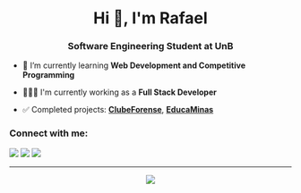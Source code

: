 <h1 align="center">Hi 👋, I'm Rafael</h1>
<h3 align="center">Software Engineering Student at UnB</h3>

- 🌱 I’m currently learning **Web Development and Competitive Programming**
  
- 🧑🏼‍💻 I'm currently working as a **Full Stack Developer**

- ✅ Completed projects: [**ClubeForense**](https://clubeforense.up.railway.app/), [**EducaMinas**](https://educaminas.vercel.app)

<h3 align="left">Connect with me:</h3>
<p align="left">
<a href="https://mailto:rafaelgomespereira123@gmail.com" target="blank"><img src="https://skillicons.dev/icons?i=gmail" /></a>
<a href="https://linkedin.com/in/rafgpereira" target="blank"><img src="https://skillicons.dev/icons?i=linkedin" /></a>
<a href="https://instagram.com/rafgpereira" target="blank"><img src="https://skillicons.dev/icons?i=instagram" /></a>
</p>

---

<p align="center">
    <img src="https://skillicons.dev/icons?i=ts,nextjs,nestjs,tailwind,cpp" />
</p>
